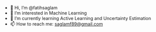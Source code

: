 - 👋 Hi, I’m @fatihsaglam
- 👀 I’m interested in Machine Learning
- 🌱 I’m currently learning Active Learning and Uncertainty Estimation
- 📫 How to reach me: saglamf89@gmail.com

<!---
fatihsaglam/fatihsaglam is a ✨ special ✨ repository because its `README.md` (this file) appears on your GitHub profile.
You can click the Preview link to take a look at your changes.
--->
